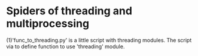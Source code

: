 # Spiders of threading and multiprocessing

(1)'func_to_threading.py' is a little script with threading modules.
The script via to define function to use 'threading' module.
